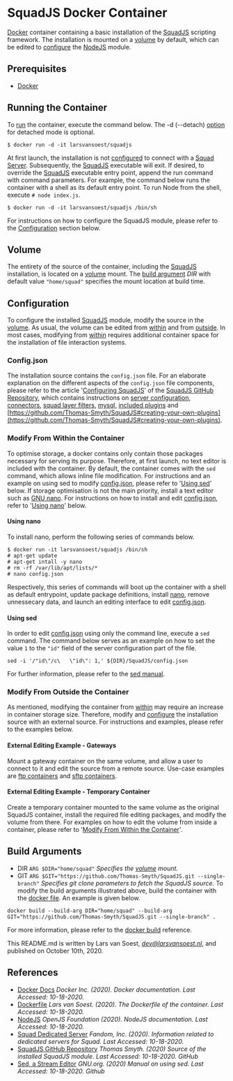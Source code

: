 ﻿# SquadJS Docker Container
[Docker](https://docs.docker.com/) container containing a basic installation of the [SquadJS](https://github.com/Thomas-Smyth/SquadJS) scripting framework. The installation is mounted on a [volume](#Volume) by default, which can be edited to [configure](#Configuration) the [NodeJS](https://nodejs.org/en/docs/) module.

## Prerequisites
- [Docker](https://docs.docker.com/)

## Running the Container
To [run](https://docs.docker.com/engine/reference/commandline/run/) the container, execute the command below. The -d (--detach) [option](https://docs.docker.com/engine/reference/commandline/run/#options) for detached mode is optional. 
```
$ docker run -d -it larsvansoest/squadjs
```
At first launch, the installation is not [configured](#Configuration) to connect with a [Squad Server](https://squad.gamepedia.com/Dedicated_server). Subsequently, the [SquadJS](https://github.com/Thomas-Smyth/SquadJS) executable will exit. If desired, to override the [SquadJS](https://github.com/Thomas-Smyth/SquadJS) executable entry point, append the run command with command parameters. For example, the command below runs the container with a shell as its default entry point. To run Node from the shell, execute `# node index.js`.
```
$ docker run -d -it larsvansoest/squadjs /bin/sh
```
For instructions on how to configure the SquadJS module, please refer to the [Configuration](#Configuration) section below.

## Volume
The entirety of the source of the container, including the [SquadJS](https://github.com/Thomas-Smyth/SquadJS) installation, is located on a [volume](https://docs.docker.com/storage/volumes/) mount. The [build argument](#Build-Arguments) *DIR* with default value `"home/squad"` specifies the mount location at build time. 

## Configuration
To configure the installed [SquadJS](https://github.com/Thomas-Smyth/SquadJS) module, modify the source in the [volume](#Volume). As usual, the volume can be edited from [within](#Modify-From-Outside-the-Container) and from [outside](#Modify-From-Outside-the-Container). In most cases, modifying from [within](#Modify-From-Outside-the-Container) requires additional container space for the installation of file interaction systems.

### Config.json
The installation source contains the `config.json` file. For an elaborate explanation on the different aspects of the `config.json` file components, please refer to the article '[Configuring SquadJS](https://github.com/Thomas-Smyth/SquadJS#configuring-squadjs)' of the [SquadJS GitHub Repository](https://github.com/Thomas-Smyth/SquadJS), which contains instructions on [server configuration](https://github.com/Thomas-Smyth/SquadJS#server), [connectors](https://github.com/Thomas-Smyth/SquadJS#connectors), [squad layer filters](https://github.com/Thomas-Smyth/SquadJS#squad-layer-filter), [mysql](https://github.com/Thomas-Smyth/SquadJS#mysql), [included plugins](https://github.com/Thomas-Smyth/SquadJS#plugins-1) and [https://github.com/Thomas-Smyth/SquadJS#creating-your-own-plugins](https://github.com/Thomas-Smyth/SquadJS#creating-your-own-plugins).

### Modify From Within the Container
To optimise storage, a docker contains only contain those packages necessary for serving its purpose. Therefore, at first launch, no text editor is included with the container. By default, the container comes with the `sed` command, which allows inline file modification. For instructions and an example on using sed to modify [config.json](#Config.json), please refer to '[Using sed]()' below. If storage optimisation is not the main priority, install a text editor such as [GNU nano](https://en.wikipedia.org/wiki/GNU_nano). For instructions on how to install and edit [config.json](#Config.json), refer to '[Using nano](#Using-nano)' below.

#### Using nano
To install nano, perform the following series of commands below.
```
$ docker run -it larsvansoest/squadjs /bin/sh
# apt-get update
# apt-get intall -y nano
# rm -rf /var/lib/apt/lists/*
# nano config.json
```
Respectively, this series of commands will boot up the container with a shell as default entrypoint, update package definitions, install [nano](https://en.wikipedia.org/wiki/GNU_nano), remove unnessecary data, and launch an editing interface to edit [config.json](#Config.json).

#### Using sed
In order to edit [config.json](#Config.json) using only the command line, execute a `sed` command. The command below serves as an example on how to set the value `1` to the `"id"` field of the server configuration part of the file.
```
sed -i '/"id\"/c\   \"id\": 1,' ${DIR}/SquadJS/config.json
```
For further information, please refer to the [sed manual](https://www.gnu.org/software/sed/manual/sed.html).

### Modify From Outside the Container
As mentioned, modifying the container from [within](#Modify-From-Within-the-Container) may require an increase in container storage size. Therefore, modify and [configure](#Configuration) the installation source with an external source. For instructions and examples, please refer to the examples below.

#### External Editing Example - Gateways
Mount a gateway container on the same volume, and allow a user to connect to it and edit the source from a remote source. Use-case examples are [ftp containers](https://github.com/stilliard/docker-pure-ftpd) and [sftp containers](https://hub.docker.com/r/atmoz/sftp).

#### External Editing Example - Temporary Container
Create a temporary container mounted to the same volume as the original SquadJS container, install the required file editing packages, and modify the volume from there. For examples on how to edit the volume from inside a container, please refer to '[Modify From Within the Container](#Modify-From-Outside-the-Container)'.

## Build Arguments
- DIR `ARG $DIR="home/squad"` *Specifies the [volume](#Volume) mount.*
- GIT `ARG $GIT="https://github.com/Thomas-Smyth/SquadJS.git --single-branch"` *Specifies git clone parameters to fetch the SquadJS source.*
To modify the build arguments illustrated above, build the container with the [docker file](https://hub.docker.com/r/larsvansoest/squadjs/dockerfile). An example is given below.
```
docker build --build-arg DIR="home/squad" --build-arg GIT="https://github.com/Thomas-Smyth/SquadJS.git --single-branch" .
```
For more information, please refer to the [docker build](https://docs.docker.com/engine/reference/commandline/build/) reference.

This README.md is written by Lars van Soest, *dev@larsvansoest.nl*, and published on October 10th, 2020. 

## References
- [Docker Docs](https://docs.docker.com/) *Docker Inc. (2020). Docker documentation. Last Accessed: 10-18-2020.*
- [Dockerfile](https://hub.docker.com/r/larsvansoest/squadjs/dockerfile) *Lars van Soest. (2020). The Dockerfile of the container. Last Accessed: 10-18-2020.*
- [NodeJS](https://nodejs.org/en/docs/) *OpenJS Foundation (2020). NodeJS documentation. Last Accessed: 10-18-2020.*
- [Squad Dedicated Server](https://squad.gamepedia.com/Dedicated_server) *Fandom, Inc. (2020). Information related to dedicated servers for Squad. Last Accessed: 10-18-2020.*
- [SquadJS GitHub Repository](https://github.com/Thomas-Smyth/SquadJS) *Thomas Smyth. (2020) Source of the installed SquadJS module. Last Accessed: 10-18-2020. GitHub*
- [Sed, a Stream Editor](https://www.gnu.org/software/sed/manual/sed.html) *GNU.org. (2020) Manual on using sed. Last Accessed: 10-18-2020. Github*
